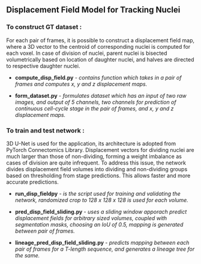 ## Displacement Field Model for Tracking Nuclei

### To construct GT dataset :

For each pair of frames, it is possible to construct a displacement field map, where a 3D vector to the centroid of corresponding nuclei is computed for each voxel. In case of division of nuclei, parent nuclei is bisected volumetrically based on location of daughter nuclei, and halves are directed to respective daughter nuclei.

* **compute_disp_field.py** -  _contains function which takes in a pair of frames and computes x, y and z displacement maps._

* **form_dataset.py** - _formulates dataset which has an input of two raw images, and output of 5 channels, two channels for prediction of continuous cell-cycle stage in the pair of frames, and x, y and z displacement maps._

### To train and test network : 

3D U-Net is used for the application, its architecture is adopted from PyTorch Connectomics Library. Displacement vectors for dividing nuclei are much larger than those of non-dividing, forming a weight imbalance as cases of division are quite infrequent. To address this issue, the network divides displacement field volumes into dividing and non-dividing groups based on thresholding from stage predictions. This allows faster and more accurate predictions. 

* **run_disp_fieldpy** -  _is the script used for training and validating the network, randomized crop to 128 x 128 x 128 is used for each volume._

* **pred_disp_field_sliding.py** - _uses a sliding window apporach predict displacement fields for arbitrary sized volumes, coupled with segmentation masks, choosing an IoU of 0.5, mapping is generated between pair of frames._

* **lineage_pred_disp_field_sliding.py** - _predicts mapping between each pair of frames for a T-length sequence, and generates a lineage tree for the same._
